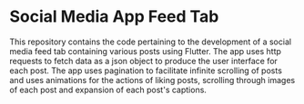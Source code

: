 # Social Media App Feed Tab
This repository contains the code pertaining to the development of a social media feed tab containing various posts using Flutter. The app uses http requests to fetch data as a json object to produce the user interface for each post. The app uses pagination to facilitate infinite scrolling of posts and uses animations for the actions of liking posts, scrolling through images of each post and expansion of each post's captions.
